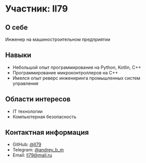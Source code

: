 # Участник: ll79

## О себе
Инженер на машиностроительном предприятии

## Навыки
- Небольшой опыт программирования на Python, Kotlin, C++
- Программирование микроконтроллеров на С++
- Имелся опыт реверс инжениринга промышленных систем управления


## Области интересов
- IT технологии
- Компьютерная безопасность

## Контактная информация
- GitHub: [@ll79](https://github.com/ll79)
- Telegram: [@andrey_b_m](https://t.me/andrey_b_m)
- Email: ll79@mail.ru
